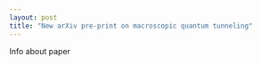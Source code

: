 ```yaml
---
layout: post
title: "New arXiv pre-print on macroscopic quantum tunneling"
---
```


Info about paper